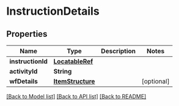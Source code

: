 # InstructionDetails

## Properties
Name | Type | Description | Notes
------------ | ------------- | ------------- | -------------
**instructionId** | [**LocatableRef**](LocatableRef.md) |  | 
**activityId** | **String** |  | 
**wfDetails** | [**ItemStructure**](ItemStructure.md) |  | [optional] 

[[Back to Model list]](../README.md#documentation-for-models) [[Back to API list]](../README.md#documentation-for-api-endpoints) [[Back to README]](../README.md)


